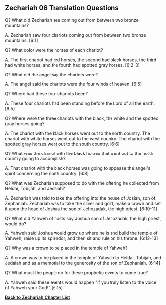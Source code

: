 ## Zechariah 06 Translation Questions ##

Q? What did Zechariah see coming out from between two bronze mountains?

A. Zechariah saw four chariots coming out from between two bronze mountains. [6:1]

Q? What color were the horses of each chariot?

A. The first chariot had red horses, the second had black horses, the third had white horses, and the fourth had spotted gray horses. [6:2-3]

Q? What did the angel say the chariots were?

A. The angel said the chariots were the four winds of heaven. [6:5]

Q? Where had these four chariots been?

A. These four chariots had been standing before the Lord of all the earth. [6:5]

Q? Where were the three chariots with the black, the white and the spotted gray horses going?

A. The chariot with the black horses went out to the north country. The chariot with white horses went out to the west country. The chariot with the spotted gray horses went out to the south country. [6:6]

Q? What was the chariot with the black horses that went out to the north country going to accomplish?

A. That chariot with the black horses was going to appease the angel's spirit concerning the north country. [6:8]

Q? What was Zechariah supposed to do with the offering he collected from Heldai, Tobijah, and Jedaiah?

A. Zechariah was told to take the offering into the house of Josiah, son of Zephaniah. Zechariah was to take the silver and gold, make a crown and set it upon the head of Joshua the son of Jehozadak, the high priest. [6:10-11]

Q? What did Yahweh of hosts say Joshua son of Jehozadak, the high priest, would do?

A. Yahweh said Joshua would grow up where he is and build the temple of Yahweh, raise up its splendor, and then sit and rule on his throne. [6:12-13]

Q? Why was a crown to be placed in the temple of Yahweh?

A. A crown was to be placed in the temple of Yahweh to Heldai, Tobijah, and Jedaiah and as a memorial to the generosity of the son of Zephaniah. [6:14]

Q? What must the people do for these prophetic events to come true?

A. Yahweh said these events would happen "if you truly listen to the voice of Yahweh your God!" [6:15]

__[Back to Zechariah Chapter List](./)__


